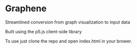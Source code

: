 # Graphene
Streamlined conversion from graph visualization to input data

Built using the p5.js client-side library

To use just clone the repo and open index.html in your brower.
